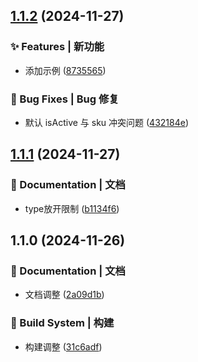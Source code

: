 

## [1.1.2](https://github.com/YeMao-Zi/ym-sku/compare/1.1.1...1.1.2) (2024-11-27)

### ✨ Features | 新功能

* 添加示例 ([8735565](https://github.com/YeMao-Zi/ym-sku/commit/873556534f9bc889d7873031445e8e3857d40f33))

### 🐛 Bug Fixes | Bug 修复

* 默认 isActive 与 sku 冲突问题 ([432184e](https://github.com/YeMao-Zi/ym-sku/commit/432184e22b30be2bd5a891c3181a10cc79189f00))

## [1.1.1](https://github.com/YeMao-Zi/ym-sku/compare/1.1.0...1.1.1) (2024-11-27)

### 📝 Documentation | 文档

* type放开限制 ([b1134f6](https://github.com/YeMao-Zi/ym-sku/commit/b1134f649d0be296cc2523c6edba5fd0a48c1d1e))

## 1.1.0 (2024-11-26)

### 📝 Documentation | 文档

* 文档调整 ([2a09d1b](https://github.com/YeMao-Zi/ym-sku/commit/2a09d1b10b4604513d312774abd221904ab2b244))

### 👷‍ Build System | 构建

* 构建调整 ([31c6adf](https://github.com/YeMao-Zi/ym-sku/commit/31c6adfd6c17df6c52013206a60a3b8678f9f574))
